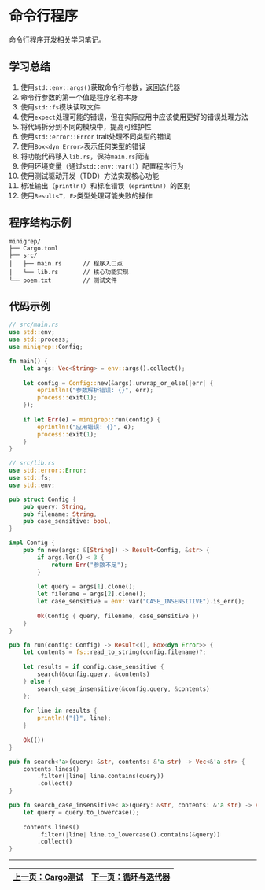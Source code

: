 # 命令行程序

命令行程序开发相关学习笔记。

## 学习总结

1. 使用`std::env::args()`获取命令行参数，返回迭代器
2. 命令行参数的第一个值是程序名称本身
3. 使用`std::fs`模块读取文件
4. 使用`expect`处理可能的错误，但在实际应用中应该使用更好的错误处理方法
5. 将代码拆分到不同的模块中，提高可维护性
6. 使用`std::error::Error` trait处理不同类型的错误
7. 使用`Box<dyn Error>`表示任何类型的错误
8. 将功能代码移入`lib.rs`，保持`main.rs`简洁
9. 使用环境变量（通过`std::env::var()`）配置程序行为
10. 使用测试驱动开发（TDD）方法实现核心功能
11. 标准输出（`println!`）和标准错误（`eprintln!`）的区别
12. 使用`Result<T, E>`类型处理可能失败的操作

## 程序结构示例

```
minigrep/
├── Cargo.toml
├── src/
│   ├── main.rs      // 程序入口点
│   └── lib.rs       // 核心功能实现
└── poem.txt         // 测试文件
```

## 代码示例

```rust
// src/main.rs
use std::env;
use std::process;
use minigrep::Config;

fn main() {
    let args: Vec<String> = env::args().collect();
    
    let config = Config::new(&args).unwrap_or_else(|err| {
        eprintln!("参数解析错误: {}", err);
        process::exit(1);
    });
    
    if let Err(e) = minigrep::run(config) {
        eprintln!("应用错误: {}", e);
        process::exit(1);
    }
}

// src/lib.rs
use std::error::Error;
use std::fs;
use std::env;

pub struct Config {
    pub query: String,
    pub filename: String,
    pub case_sensitive: bool,
}

impl Config {
    pub fn new(args: &[String]) -> Result<Config, &str> {
        if args.len() < 3 {
            return Err("参数不足");
        }
        
        let query = args[1].clone();
        let filename = args[2].clone();
        let case_sensitive = env::var("CASE_INSENSITIVE").is_err();
        
        Ok(Config { query, filename, case_sensitive })
    }
}

pub fn run(config: Config) -> Result<(), Box<dyn Error>> {
    let contents = fs::read_to_string(config.filename)?;
    
    let results = if config.case_sensitive {
        search(&config.query, &contents)
    } else {
        search_case_insensitive(&config.query, &contents)
    };
    
    for line in results {
        println!("{}", line);
    }
    
    Ok(())
}

pub fn search<'a>(query: &str, contents: &'a str) -> Vec<&'a str> {
    contents.lines()
        .filter(|line| line.contains(query))
        .collect()
}

pub fn search_case_insensitive<'a>(query: &str, contents: &'a str) -> Vec<&'a str> {
    let query = query.to_lowercase();
    
    contents.lines()
        .filter(|line| line.to_lowercase().contains(&query))
        .collect()
}
```

---

| [上一页：Cargo测试](../29_use_cargo_test/29_use_cargo_test.md) | [下一页：循环与迭代器](../31_loop_vs_iterator/31_loop_vs_iterator.md) |
|------------------------|------------------------| 
